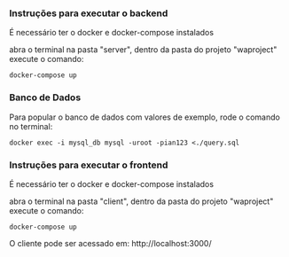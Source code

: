 ### Instruções para executar o backend

É necessário ter o docker e docker-compose instalados

abra o terminal na pasta "server", dentro da pasta do projeto "waproject"
execute o comando:

`docker-compose up`

### Banco de Dados

Para popular o banco de dados com valores de exemplo, rode o comando no terminal:

`docker exec -i mysql_db mysql -uroot -pian123 <./query.sql`

### Instruções para executar o frontend

É necessário ter o docker e docker-compose instalados

abra o terminal na pasta "client", dentro da pasta do projeto "waproject"
execute o comando:

`docker-compose up`

O cliente pode ser acessado em: http://localhost:3000/
